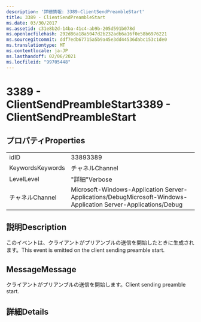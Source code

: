 ```yaml
---
description: '詳細情報: 3389-ClientSendPreambleStart'
title: 3389 - ClientSendPreambleStart
ms.date: 03/30/2017
ms.assetid: c31e8b2d-14ba-41c4-ab9b-205d591b078d
ms.openlocfilehash: 292d86a18a5047d2b232adb6a16f0e58b6976221
ms.sourcegitcommit: ddf7edb67715a5b9a45e3dd44536dabc153c1de0
ms.translationtype: MT
ms.contentlocale: ja-JP
ms.lasthandoff: 02/06/2021
ms.locfileid: "99705448"
---
```

# <a name="3389---clientsendpreamblestart"></a><span data-ttu-id="8faa6-103">3389 - ClientSendPreambleStart</span><span class="sxs-lookup"><span data-stu-id="8faa6-103">3389 - ClientSendPreambleStart</span></span>

## <a name="properties"></a><span data-ttu-id="8faa6-104">プロパティ</span><span class="sxs-lookup"><span data-stu-id="8faa6-104">Properties</span></span>  
  
|||  
|-|-|  
|<span data-ttu-id="8faa6-105">id</span><span class="sxs-lookup"><span data-stu-id="8faa6-105">ID</span></span>|<span data-ttu-id="8faa6-106">3389</span><span class="sxs-lookup"><span data-stu-id="8faa6-106">3389</span></span>|  
|<span data-ttu-id="8faa6-107">Keywords</span><span class="sxs-lookup"><span data-stu-id="8faa6-107">Keywords</span></span>|<span data-ttu-id="8faa6-108">チャネル</span><span class="sxs-lookup"><span data-stu-id="8faa6-108">Channel</span></span>|  
|<span data-ttu-id="8faa6-109">Level</span><span class="sxs-lookup"><span data-stu-id="8faa6-109">Level</span></span>|<span data-ttu-id="8faa6-110">"詳細"</span><span class="sxs-lookup"><span data-stu-id="8faa6-110">Verbose</span></span>|  
|<span data-ttu-id="8faa6-111">チャネル</span><span class="sxs-lookup"><span data-stu-id="8faa6-111">Channel</span></span>|<span data-ttu-id="8faa6-112">Microsoft-Windows-Application Server-Applications/Debug</span><span class="sxs-lookup"><span data-stu-id="8faa6-112">Microsoft-Windows-Application Server-Applications/Debug</span></span>|  
  
## <a name="description"></a><span data-ttu-id="8faa6-113">説明</span><span class="sxs-lookup"><span data-stu-id="8faa6-113">Description</span></span>  

 <span data-ttu-id="8faa6-114">このイベントは、クライアントがプリアンブルの送信を開始したときに生成されます。</span><span class="sxs-lookup"><span data-stu-id="8faa6-114">This event is emitted on the client sending preamble start.</span></span>  
  
## <a name="message"></a><span data-ttu-id="8faa6-115">Message</span><span class="sxs-lookup"><span data-stu-id="8faa6-115">Message</span></span>  

 <span data-ttu-id="8faa6-116">クライアントがプリアンブルの送信を開始します。</span><span class="sxs-lookup"><span data-stu-id="8faa6-116">Client sending preamble start.</span></span>  
  
## <a name="details"></a><span data-ttu-id="8faa6-117">詳細</span><span class="sxs-lookup"><span data-stu-id="8faa6-117">Details</span></span>
